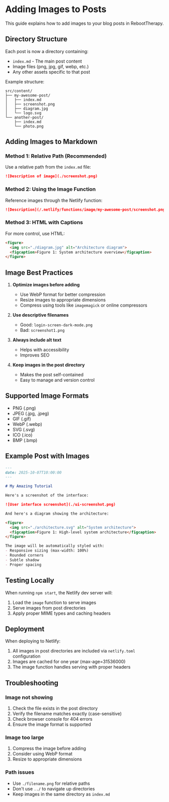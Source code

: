 # Adding Images to Posts

This guide explains how to add images to your blog posts in RebootTherapy.

## Directory Structure

Each post is now a directory containing:
- `index.md` - The main post content
- Image files (png, jpg, gif, webp, etc.)
- Any other assets specific to that post

Example structure:
```
src/content/
├── my-awesome-post/
│   ├── index.md
│   ├── screenshot.png
│   ├── diagram.jpg
│   └── logo.svg
└── another-post/
    ├── index.md
    └── photo.png
```

## Adding Images to Markdown

### Method 1: Relative Path (Recommended)

Use a relative path from the `index.md` file:

```markdown
![Description of image](./screenshot.png)
```

### Method 2: Using the Image Function

Reference images through the Netlify function:

```markdown
![Description](/.netlify/functions/image/my-awesome-post/screenshot.png)
```

### Method 3: HTML with Captions

For more control, use HTML:

```html
<figure>
  <img src="./diagram.jpg" alt="Architecture diagram">
  <figcaption>Figure 1: System architecture overview</figcaption>
</figure>
```

## Image Best Practices

1. **Optimize images before adding**
   - Use WebP format for better compression
   - Resize images to appropriate dimensions
   - Compress using tools like `imagemagick` or online compressors

2. **Use descriptive filenames**
   - Good: `login-screen-dark-mode.png`
   - Bad: `screenshot1.png`

3. **Always include alt text**
   - Helps with accessibility
   - Improves SEO

4. **Keep images in the post directory**
   - Makes the post self-contained
   - Easy to manage and version control

## Supported Image Formats

- PNG (.png)
- JPEG (.jpg, .jpeg)
- GIF (.gif)
- WebP (.webp)
- SVG (.svg)
- ICO (.ico)
- BMP (.bmp)

## Example Post with Images

```markdown
---
date: 2025-10-07T10:00:00
---

# My Amazing Tutorial

Here's a screenshot of the interface:

![User interface screenshot](./ui-screenshot.png)

And here's a diagram showing the architecture:

<figure>
  <img src="./architecture.svg" alt="System architecture">
  <figcaption>Figure 1: High-level system architecture</figcaption>
</figure>

The image will be automatically styled with:
- Responsive sizing (max-width: 100%)
- Rounded corners
- Subtle shadow
- Proper spacing
```

## Testing Locally

When running `npm start`, the Netlify dev server will:
1. Load the `image` function to serve images
2. Serve images from post directories
3. Apply proper MIME types and caching headers

## Deployment

When deploying to Netlify:
1. All images in post directories are included via `netlify.toml` configuration
2. Images are cached for one year (max-age=31536000)
3. The image function handles serving with proper headers

## Troubleshooting

### Image not showing

1. Check the file exists in the post directory
2. Verify the filename matches exactly (case-sensitive)
3. Check browser console for 404 errors
4. Ensure the image format is supported

### Image too large

1. Compress the image before adding
2. Consider using WebP format
3. Resize to appropriate dimensions

### Path issues

- Use `./filename.png` for relative paths
- Don't use `../` to navigate up directories
- Keep images in the same directory as `index.md`
